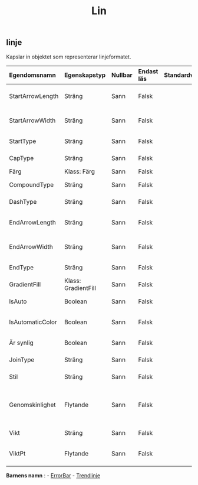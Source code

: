 ﻿---
title: Lin
second_title: Aspose.Cells Cloud Documen
type: docs
url: /sv/specification/model/line/
description: "Aspose.Cells Molnmodellspecifikation : Linje. Hantera enkelt Excel och andra kalkylarksdokument med funktioner som att öppna, generera, redigera, dela, slå samman, jämföra och konvertera"
kwords: Excel, Office, Kalkylblad, Cloud REST API, Linje
weight: 50
---
## **linje**

 Kapslar in objektet som representerar linjeformatet.

| Egendomsnamn| Egenskapstyp| Nullbar| Endast läs| Standardvärde| Beskrivning|
|:- |:- |:- |:- |:- |:- |
| StartArrowLength| Sträng| Sann| Falsk|| Anger längden på pilspetsen för början av en linje.|
| StartArrowWidth| Sträng| Sann| Falsk|| Anger bredden på pilspetsen för början av en linje.|
| StartType| Sträng| Sann| Falsk|| Anger en pilspets för början av en rad.|
| CapType| Sträng| Sann| Falsk|| Anger slutbeteckningarna.|
| Färg| Klass: Färg| Sann| Falsk|| Representerar linjens.|
| CompoundType| Sträng| Sann| Falsk|| Anger den sammansatta linjetypen|
| DashType| Sträng| Sann| Falsk|| Anger typen av strecklinje|
| EndArrowLength| Sträng| Sann| Falsk|| Anger längden på pilspetsen för slutet av en linje.|
| EndArrowWidth| Sträng| Sann| Falsk|| Anger bredden på pilspetsen för slutet av en linje.|
| EndType| Sträng| Sann| Falsk|| Anger en pilspets för slutet av en rad.|
| GradientFill| Klass: GradientFill| Sann| Falsk|| Representerar gradientfyllning.|
| IsAuto| Boolean| Sann| Falsk|| Indikerar om denna linjestil är autotilldelad.|
| IsAutomaticColor| Boolean| Sann| Falsk|| Indikerar om färgen på linjen tilldelas automatiskt.|
| Är synlig| Boolean| Sann| Falsk|| Representerar om linjen är synlig.|
| JoinType| Sträng| Sann| Falsk|| Specificerar sammanfogningslocken.|
| Stil| Sträng| Sann| Falsk|| Representerar linjens stil.|
| Genomskinlighet| Flytande| Sann| Falsk||Returnerar eller ställer in graden av transparens för linjen som ett värde från 0,0 (opak) till 1,0 (ren).|
| Vikt| Sträng| Sann| Falsk|| Hämtar eller ställer in linjen.|
| ViktPt| Flytande| Sann| Falsk|| Hämtar eller ställer in linjens vikt i poängenhet.|

**Barnens namn** : 
	-  [ErrorBar](errorbar) 
	-  [Trendlinje](trendline) 
